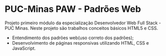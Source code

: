 # PUC-Minas PAW - Padrões Web
Projeto primeiro módulo da especialização Desenvolvedor Web Full Stack - PUC Minas.
Neste projeto são trabalhos conceitos básicos HTML5 e CSS.
  * Entendimento dos padrões web(uso correto dos padrões);
  * Desenvolvimento de páginas responsivas utilizando HTML, CSS e JavaScript.
